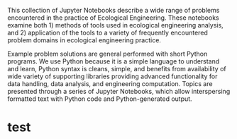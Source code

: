 This collection of Jupyter Notebooks describe a wide range of problems encountered in the practice of Ecological Engineering.  These notebooks examine both 1) methods of tools used in ecological engineering analysis, and 2) application of the tools to a variety of frequently encountered problem domains in ecological engineering practice.

Example problem solutions are general performed with short Python programs.  We use Python because it is a simple language to understand and learn, Python syntax is cleans, simple, and benefits from availability of wide variety of supporting libraries providing advanced functionality for data handling, data analysis, and engineering computation. Topics are presented through a series of Jupyter Notebooks, which allow interspersing formatted text with Python code and Python-generated output.

# test



